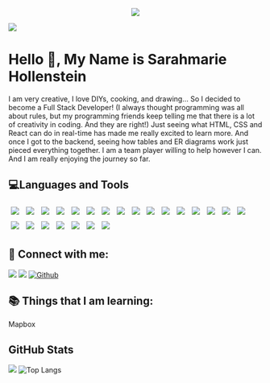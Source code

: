 <p align="center"><img src="https://thumbs.gfycat.com/BaggyUnfinishedFlycatcher-size_restricted.gif"/></p>





![](https://img.shields.io/github/followers/sarahmarie1976?style=social) 

# Hello 👋, My Name is Sarahmarie Hollenstein

 I am very creative, I love DIYs, cooking, and drawing... So I decided to become a Full Stack Developer! (I always thought programming was all about rules, but my programming friends keep telling me that there is a lot of creativity in coding. And they are right!) Just seeing what HTML, CSS and React can do in real-time has made me really excited to learn more. And once I got to the backend, seeing how tables and ER diagrams work just pieced everything together. I am a team player willing to help however I can. And I am really enjoying the journey so far.

## 💻Languages and Tools    

<img src="https://img.shields.io/badge/BackEnd-Express.js-informational?style=flat&logo=express.js&logotheme=midnight-purple" style="margin:5px" /> <img src="https://img.shields.io/badge/BackEnd-Node.js-informational?style=flat&logo=node.js&logoColor=white&color=4AB197" style="margin:5px" /> <img src="https://img.shields.io/badge/Tool-Postman-informational?style=flat&logo=postman&logoColor=white&color=4AB197" style="margin:5px" /> <img src="https://img.shields.io/badge/BackEnd-JWT-informational?style=flat&logo=jwt&logoColor=white&color=4AB197" style="margin:5px" /> <img src="https://img.shields.io/badge/BackEnd-Knex.js-informational?style=flat&logo=knex.js&logoColor=white&color=4AB197" style="margin:5px" /> <img src="https://img.shields.io/badge/FrontEnd-HTML-informational?style=flat&logo=html&logoColor=white&color=4AB197" style="margin:5px" /> <img src="https://img.shields.io/badge/FrontEnd-CSS-informational?style=flat&logo=css&logoColor=white&color=4AB197" style="margin:5px" /> <img src="https://img.shields.io/badge/FrontEnd-LESS.CSS-informational?style=flat&logo=less.css&logoColor=white&color=4AB197" style="margin:5px" /> <img src="https://img.shields.io/badge/FrontEnd-React-informational?style=flat&logo=react&logoColor=white&color=4AB197" style="margin:5px" /> <img src="https://img.shields.io/badge/FrontEnd-ReactStrap-informational?style=flat&logo=reactstrap&logoColor=white&color=4AB197" style="margin:5px" /> <img src="https://img.shields.io/badge/Testing-ReactValidation-informational?style=flat&logo=reactvalidation&logoColor=white&color=4AB197" style="margin:5px" /> <img src="https://img.shields.io/badge/Testing-YUP-informational?style=flat&logo=yup&logoColor=white&color=4AB197" style="margin:5px" /> <img src="https://img.shields.io/badge/FrontEnd-JavaScript-informational?style=flat&logo=javascript&logoColor=white&color=4AB197" style="margin:5px" /> <img src="https://img.shields.io/badge/FrontEnd-Redux-informational?style=flat&logo=redux&logoColor=white&color=4AB197" style="margin:5px" /> <img src="https://img.shields.io/badge/Tool-AntDesign-informational?style=flat&logo=antdesign&logoColor=white&color=4AB197" style="margin:5px" /> <img src="https://img.shields.io/badge/Tool-Whimsical-informational?style=flat&logo=whimsical&logoColor=white&color=4AB197" style="margin:5px" /> <img src="https://img.shields.io/badge/Tool-DBDesign-informational?style=flat&logo=dbdesign&logoColor=white&color=4AB197" style="margin:5px" /> <img src="https://img.shields.io/badge/Code-PHP-informational?style=flat&logo=php&logoColor=white&color=4AB197" style="margin:5px" /> <img src="https://img.shields.io/badge/Code-Python-informational?style=flat&logo=python&logoColor=white&color=4AB197" style="margin:5px" /> <img src="https://img.shields.io/badge/Tool-SQLite-informational?style=flat&logo=sqlite&logoColor=white&color=4AB197" style="margin:5px" /> <img src="https://img.shields.io/badge/Tool-PostgreSQL-informational?style=flat&logo=postgresql&logoColor=white&color=4AB197" style="margin:5px" /> <img src="https://img.shields.io/badge/Tool-NPM-informational?style=flat&logo=npm&logoColor=white&color=4AB197" style="margin:5px" /> <img src="https://img.shields.io/badge/Tool-Yarn-informational?style=flat&logo=yarn&logoColor=white&color=4AB197" style="margin:5px" /> 





## 🤝 Connect with me: 
 
[![](https://img.shields.io/static/v1?label&message=Linkedin&color=blue&logo=linkedin)](https://www.linkedin.com/in/sarahmarie-hollenstein-258374115/)
[![](https://img.shields.io/static/v1?label&message=Email&color=gray&logo=gmail)](mailto:sholle7@gmail.com)
[![Github](https://img.shields.io/badge/-Github-000?style=flat&logo=Github&logoColor=white)](https://github.com/sarahmarie1976)
 
## 📚 Things that I am learning: 
 Mapbox
 
 ## GitHub Stats
![](https://github-readme-stats.jha-vineet69.vercel.app/api?username=sarahmarie1976&hide=stars&show_icons=true&hide_border=true&theme=midnight-purple) ![Top Langs](https://github-readme-stats.vercel.app/api/top-langs/?username=sarahmarie1976&hide=smalltalk&theme=midnight-purple&layout=compact&hide_border=true)
